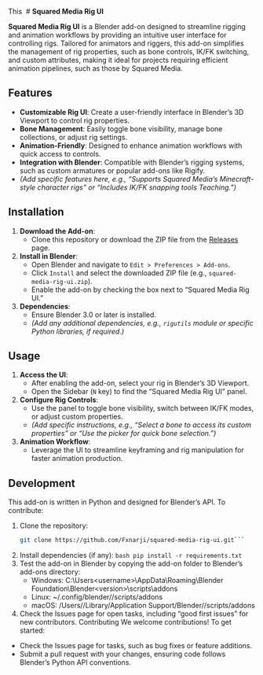 This  # **Squared Media Rig UI**

**Squared Media Rig UI** is a Blender add-on designed to streamline rigging and animation workflows by providing an intuitive user interface for controlling rigs. Tailored for animators and riggers, this add-on simplifies the management of rig properties, such as bone controls, IK/FK switching, and custom attributes, making it ideal for projects requiring efficient animation pipelines, such as those by Squared Media.

## Features

- **Customizable Rig UI**: Create a user-friendly interface in Blender’s 3D Viewport to control rig properties.
- **Bone Management**: Easily toggle bone visibility, manage bone collections, or adjust rig settings.
- **Animation-Friendly**: Designed to enhance animation workflows with quick access to controls.
- **Integration with Blender**: Compatible with Blender’s rigging systems, such as custom armatures or popular add-ons like Rigify.
- *(Add specific features here, e.g., “Supports Squared Media’s Minecraft-style character rigs” or “Includes IK/FK snapping tools Teaching.”)*

## Installation

1. **Download the Add-on**:
   - Clone this repository or download the ZIP file from the [Releases](https://github.com/Fxnarji/squared-media-rig-ui/releases) page.
2. **Install in Blender**:
   - Open Blender and navigate to `Edit > Preferences > Add-ons`.
   - Click `Install` and select the downloaded ZIP file (e.g., `squared-media-rig-ui.zip`).
   - Enable the add-on by checking the box next to “Squared Media Rig UI.”
3. **Dependencies**:
   - Ensure Blender 3.0 or later is installed.
   - *(Add any additional dependencies, e.g., `rigutils` module or specific Python libraries, if required.)*

## Usage

1. **Access the UI**:
   - After enabling the add-on, select your rig in Blender’s 3D Viewport.
   - Open the Sidebar (`N` key) to find the “Squared Media Rig UI” panel.
2. **Configure Rig Controls**:
   - Use the panel to toggle bone visibility, switch between IK/FK modes, or adjust custom properties.
   - *(Add specific instructions, e.g., “Select a bone to access its custom properties” or “Use the picker for quick bone selection.”)*
3. **Animation Workflow**:
   - Leverage the UI to streamline keyframing and rig manipulation for faster animation production.

## Development

This add-on is written in Python and designed for Blender’s API. To contribute:

1. Clone the repository:
   ```bash
   git clone https://github.com/Fxnarji/squared-media-rig-ui.git```

2. Install dependencies (if any): ```bash pip install -r requirements.txt```  
3. Test the add-on in Blender by copying the add-on folder to Blender’s add-ons directory:
    * Windows: C:\Users\<username>\AppData\Roaming\Blender Foundation\Blender\<version>\scripts\addons
    * Linux: ~/.config/blender/<version>/scripts/addons
    * macOS: /Users/<username>/Library/Application Support/Blender/<version>/scripts/addons
4. Check the Issues page for open tasks, including “good first issues” for new contributors.
Contributing
We welcome contributions! To get started:
* Check the Issues page for tasks, such as bug fixes or feature additions.
* Submit a pull request with your changes, ensuring code follows Blender’s Python API conventions.

